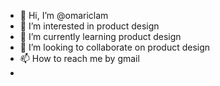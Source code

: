 - 👋 Hi, I’m @omariclam
- 👀 I’m interested in product design
- 🌱 I’m currently learning product design
- 💞️ I’m looking to collaborate on product design
- 📫 How to reach me by gmail
- 

<!---
omariclam/omariclam is a ✨ special ✨ repository because its `README.md` (this file) appears on your GitHub profile.
You can click the Preview link to take a look at your changes.
--->
